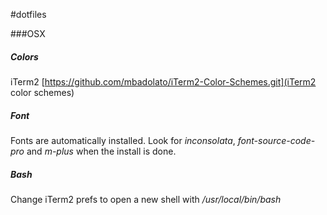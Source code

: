 #dotfiles

###OSX

##### Colors 

iTerm2 [https://github.com/mbadolato/iTerm2-Color-Schemes.git](iTerm2 color schemes)

##### Font

Fonts are automatically installed. Look for _inconsolata_,   _font-source-code-pro_ and _m-plus_ when the install is done.

##### Bash

Change iTerm2 prefs to open a new shell with _/usr/local/bin/bash_


